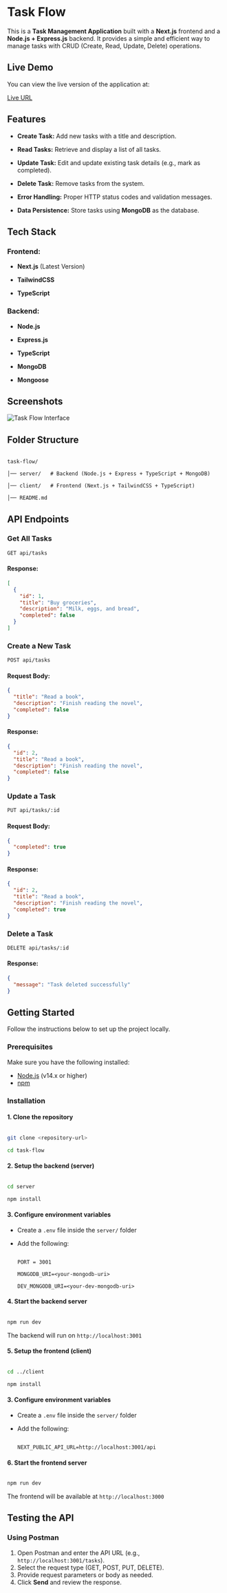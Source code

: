 # Task Flow

This is a **Task Management Application** built with a **Next.js** frontend and a **Node.js + Express.js** backend. It provides a simple and efficient way to manage tasks with CRUD (Create, Read, Update, Delete) operations.

## Live Demo

You can view the live version of the application at:

[Live URL](https://task-flow-1.vercel.app/)

## Features

- **Create Task:** Add new tasks with a title and description.

- **Read Tasks:** Retrieve and display a list of all tasks.

- **Update Task:** Edit and update existing task details (e.g., mark as completed).

- **Delete Task:** Remove tasks from the system.

- **Error Handling:** Proper HTTP status codes and validation messages.

- **Data Persistence:** Store tasks using **MongoDB** as the database.

## Tech Stack

### Frontend:

- **Next.js** (Latest Version)

- **TailwindCSS**

- **TypeScript**

### Backend:

- **Node.js**

- **Express.js**

- **TypeScript**

- **MongoDB**

- **Mongoose**

## Screenshots

![Task Flow Interface](./client/public/task-flow-screenshot.png)

## Folder Structure

```

task-flow/

│── server/   # Backend (Node.js + Express + TypeScript + MongoDB)

│── client/   # Frontend (Next.js + TailwindCSS + TypeScript)

│── README.md

```

## API Endpoints

### Get All Tasks

```bash
GET api/tasks
```

#### Response:

```json
[
  {
    "id": 1,
    "title": "Buy groceries",
    "description": "Milk, eggs, and bread",
    "completed": false
  }
]
```

### Create a New Task

```bash
POST api/tasks
```

#### Request Body:

```json
{
  "title": "Read a book",
  "description": "Finish reading the novel",
  "completed": false
}
```

#### Response:

```json
{
  "id": 2,
  "title": "Read a book",
  "description": "Finish reading the novel",
  "completed": false
}
```

### Update a Task

```bash
PUT api/tasks/:id
```

#### Request Body:

```json
{
  "completed": true
}
```

#### Response:

```json
{
  "id": 2,
  "title": "Read a book",
  "description": "Finish reading the novel",
  "completed": true
}
```

### Delete a Task

```bash
DELETE api/tasks/:id
```

#### Response:

```json
{
  "message": "Task deleted successfully"
}
```

## Getting Started

Follow the instructions below to set up the project locally.

### Prerequisites

Make sure you have the following installed:

- [Node.js](https://nodejs.org/) (v14.x or higher)
- [npm](https://www.npmjs.com/)

### Installation

#### 1. Clone the repository

```bash

git clone <repository-url>

cd task-flow

```

#### 2. Setup the backend (server)

```bash

cd server

npm install

```

#### 3. Configure environment variables

- Create a `.env` file inside the `server/` folder

- Add the following:

  ```env

  PORT = 3001

  MONGODB_URI=<your-mongodb-uri>

  DEV_MONGODB_URI=<your-dev-mongodb-uri>

  ```

#### 4. Start the backend server

```bash

npm run dev

```

The backend will run on `http://localhost:3001`

#### 5. Setup the frontend (client)

```bash

cd ../client

npm install

```

#### 3. Configure environment variables

- Create a `.env` file inside the `server/` folder

- Add the following:

  ```env

  NEXT_PUBLIC_API_URL=http://localhost:3001/api

  ```

#### 6. Start the frontend server

```bash

npm run dev

```

The frontend will be available at `http://localhost:3000`

## Testing the API

### Using Postman

1. Open Postman and enter the API URL (e.g., `http://localhost:3001/tasks`).
2. Select the request type (GET, POST, PUT, DELETE).
3. Provide request parameters or body as needed.
4. Click **Send** and review the response.
